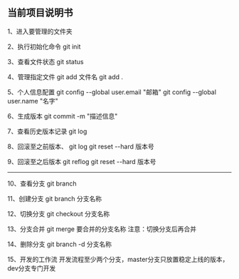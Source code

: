 ## 当前项目说明书

1、进入要管理的文件夹

2、执行初始化命令
git init

3、查看文件状态
git status

4、管理指定文件
git add 文件名
git add .

5、个人信息配置
git config --global user.email "邮箱"
git config --global user.name "名字"

6、生成版本
git commit -m "描述信息"

7、查看历史版本记录
git log 

8、回滚至之前版本、
git log
git reset --hard 版本号

9、回滚至之后版本
git reflog
git reset --hard 版本号

--------------------------------------------------

10、查看分支
git branch

11、创建分支
git branch 分支名称

12、切换分支
git checkout 分支名称

13、分支合并
git merge 要合并的分支名称
注意：切换分支后再合并

14、删除分支
git branch -d 分支名称

15、开发的工作流
开发流程至少两个分支，master分支只放置稳定上线的版本，dev分支专门开发



